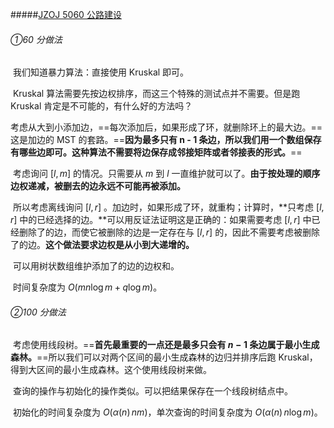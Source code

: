 #####[JZOJ 5060 公路建设](https://jzoj.net/senior/#main/show/5060)

###### ①60 分做法

​	我们知道暴力算法：直接使用 Kruskal 即可。

​	Kruskal 算法需要先按边权排序，而这三个特殊的测试点并不需要。但是跑 Kruskal 肯定是不可能的，有什么好的方法吗？

​	考虑从大到小添加边，==每次添加后，如果形成了环，就删除环上的最大边。==这是加边的 MST 的套路。==**因为最多只有 n - 1 条边，所以我们用一个数组保存有哪些边即可。这种算法不需要将边保存成邻接矩阵或者邻接表的形式。**==

​	考虑询问 $[l, m]$ 的情况。只需要从 $m$ 到 $l$ 一直维护就可以了。**由于按处理的顺序边权递减，被删去的边永远不可能再被添加。**

​	所以考虑离线询问 $[l, r]$ 。加边时，如果形成了环，就重构；计算时，**只考虑 $[l, r]$ 中的已经选择的边。**可以用反证法证明这是正确的：如果需要考虑 $[l, r]$ 中已经删除了的边，而使它被删除的边是一定存在与 $[l, r]$ 的，因此不需要考虑被删除了的边。**这个做法要求边权是从小到大递增的。**

​	可以用树状数组维护添加了的边的边权和。

​	时间复杂度为 $O(mn \log m + q \log m)$。

###### ②100 分做法

​	考虑使用线段树。==**首先最重要的一点还是最多只会有 $n - 1$ 条边属于最小生成森林。**==所以我们可以对两个区间的最小生成森林的边归并排序后跑 Kruskal，得到大区间的最小生成森林。这个使用线段树来做。

​	查询的操作与初始化的操作类似。可以把结果保存在一个线段树结点中。

​	初始化的时间复杂度为 $O(\alpha(n) \, nm)$，单次查询的时间复杂度为 $O(\alpha(n) \, n \log m)$。